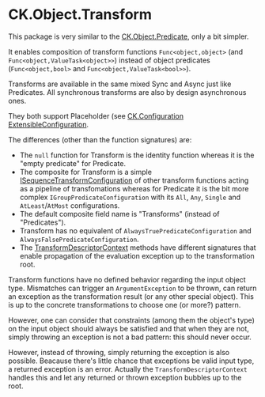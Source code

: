 # CK.Object.Transform
This package is very similar to the [CK.Object.Predicate](../CK.Object.Predicate/README.md), only a bit
simpler.

It enables composition of transform functions `Func<object,object>` (and `Func<object,ValueTask<object>>`)
instead of object predicates (`Func<object,bool>` and `Func<object,ValueTask<bool>>`).

Transforms are available in the same mixed Sync and Async just like Predicates. All synchronous
transforms are also by design asynchronous ones.

They both support Placeholder (see [CK.Configuration ExtensibleConfiguration](https://github.com/signature-opensource/CK-Configuration/blob/master/Tests/ConfigurationPlugins/StrategyPlugin/ExtensibleConfiguration/README.md]).

The differences (other than the function signatures) are:
- The `null` function for Transform is the identity function whereas it is the "empty predicate" for Predicate.
- The composite for Transform is a simple [ISequenceTransformConfiguration](ISequenceTransformConfiguration.cs) of other
  transform functions acting as a pipeline of transfomations whereas for Predicate it is the bit more complex
  `IGroupPredicateConfiguration` with its `All`, `Any`, `Single` and `AtLeast`/`AtMost` configurations.
- The default composite field name is "Transforms" (instead of "Predicates").
- Transform has no equivalent of `AlwaysTruePredicateConfiguration` and `AlwaysFalsePredicateConfiguration`.
- The [TransformDescriptorContext](Descriptor/TransformDescriptorContext.cs) methods have different signatures that enable
  propagation of the evaluation exception up to the transformation root.

Transform functions have no defined behavior regarding the input object type. Mismatches
can trigger an `ArgumentException` to be thrown, can return an exception as the transformation
result (or any other special object). This is up to the concrete transformations to choose
one (or more?) pattern.

However, one can consider that constraints (among them the object's type) on the input object
should always be satisfied and that when they are not, simply throwing an exception is not
a bad pattern: this should never occur.

However, instead of throwing, simply returning the exception is also possible. Beacause there's
little chance that exceptions be valid input type, a returned exception is an error. Actually the
`TransformDescriptorContext` handles this and let any returned or thrown exception bubbles up to the
root.


